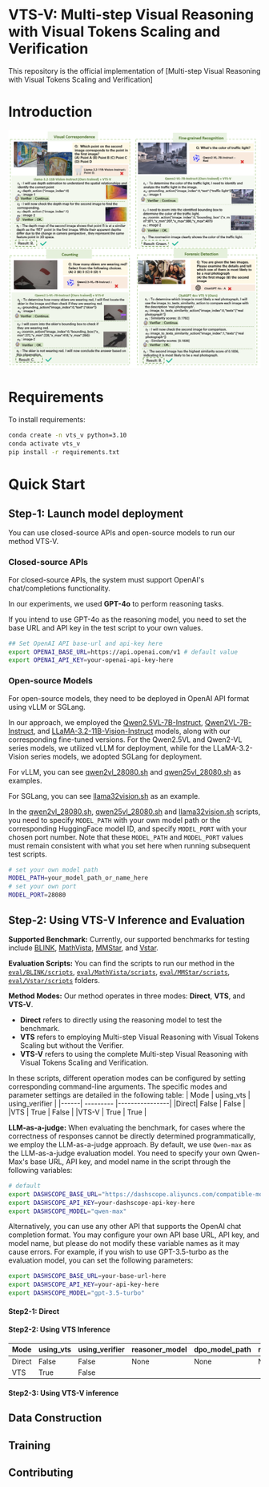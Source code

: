# VTS-V: Multi-step Visual Reasoning with Visual Tokens Scaling and Verification

This repository is the official implementation of [Multi-step Visual Reasoning with Visual Tokens Scaling and Verification]

# Introduction

<img src="./asset/main.png" alt="main"/>

# Requirements

To install requirements:

```bash
conda create -n vts_v python=3.10
conda activate vts_v
pip install -r requirements.txt
```



# Quick Start

## Step-1: Launch model deployment

You can use closed-source APIs and open-source models to run our method VTS-V.

### Closed-source APIs
For closed-source APIs, the system must support OpenAI's chat/completions functionality. 

In our experiments, we used **GPT-4o** to perform reasoning tasks.

If you intend to use GPT-4o as the reasoning model, you need to set the base URL and API key in the test script to your own values.

```bash
## Set OpenAI API base-url and api-key here
export OPENAI_BASE_URL=https://api.openai.com/v1 # default value
export OPENAI_API_KEY=your-openai-api-key-here
```


### Open-source Models

For open-source models, they need to be deployed in OpenAI API format using vLLM or SGLang.

In our approach, we employed the [Qwen2.5VL-7B-Instruct](https://huggingface.co/Qwen/Qwen2.5-VL-7B-Instruct), [Qwen2VL-7B-Instruct](https://huggingface.co/Qwen/Qwen2-VL-7B-Instruct), and [LLaMA-3.2-11B-Vision-Instruct](https://huggingface.co/meta-llama/Llama-3.2-11B-Vision-Instruct) models, along with our corresponding fine-tuned versions. For the Qwen2.5VL and Qwen2-VL series models, we utilized vLLM for deployment, while for the LLaMA-3.2-Vision series models, we adopted SGLang for deployment.

For vLLM, you can see [qwen2vl_28080.sh](./client/vllm/qwen2vl_28080.sh) and [qwen25vl_28080.sh](./client/vllm/qwen25vl_28080.sh) as examples.

For SGLang, you can see [llama32vision.sh](./client/sglang/llama32vision_28080.sh) as an example.


In the [qwen2vl_28080.sh](./client/vllm/qwen2vl_28080.sh), [qwen25vl_28080.sh](./client/vllm/qwen25vl_28080.sh) and [llama32vision.sh](./client/sglang/llama32vision_28080.sh) scripts, you need to specify `MODEL_PATH` with your own model path or the corresponding HuggingFace model ID, and specify `MODEL_PORT` with your chosen port number. Note that these `MODEL_PATH` and `MODEL_PORT` values must remain consistent with what you set here when running subsequent test scripts.

```bash
# set your own model path
MODEL_PATH=your_model_path_or_name_here
# set your own port
MODEL_PORT=28080
```

## Step-2: Using VTS-V Inference and Evaluation

**Supported Benchmark:** Currently, our supported benchmarks for testing include [BLINK](https://huggingface.co/datasets/BLINK-Benchmark/BLINK), [MathVista](https://huggingface.co/datasets/AI4Math/MathVista), [MMStar](https://huggingface.co/datasets/Lin-Chen/MMStar), and [Vstar](https://huggingface.co/datasets/craigwu/vstar_bench).


**Evaluation Scripts:** You can find the scripts to run our method in the [`eval/BLINK/scripts`](./eval/BLINK/scripts/), [`eval/MathVista/scripts`](./eval/MathVista/scripts/), [`eval/MMStar/scripts`](./eval/MMStar/scripts/), [`eval/Vstar/scripts`](./eval/Vstar/scripts/) folders.

**Method Modes:** Our method operates in three modes: **Direct**, **VTS**, and **VTS-V**.
- **Direct** refers to directly using the reasoning model to test the benchmark.
- **VTS** refers to employing Multi-step Visual Reasoning with Visual Tokens Scaling but without the Verifier.
- **VTS-V** refers to using the complete Multi-step Visual Reasoning with Visual Tokens Scaling and Verification.

In these scripts, different operation modes can be configured by setting corresponding command-line arguments. The specific modes and parameter settings are detailed in the following table:
| Mode | using_vts | using_verifier | 
|------| --------- |----------------| 
|Direct| False     |   False        | 
|VTS   | True      |   False        |
|VTS-V | True      |   True         |



**LLM-as-a-judge:** When evaluating the benchmark, for cases where the correctness of responses cannot be directly determined programmatically, we employ the LLM-as-a-judge approach. By default, we use `Qwen-max` as the LLM-as-a-judge evaluation model. You need to specify your own Qwen-Max's base URL, API key, and model name in the script through the following variables:
```bash
# default 
export DASHSCOPE_BASE_URL="https://dashscope.aliyuncs.com/compatible-mode/v1"
export DASHSCOPE_API_KEY=your-dashscope-api-key-here
export DASHSCOPE_MODEL="qwen-max"
```
Alternatively, you can use any other API that supports the OpenAI chat completion format. You may configure your own API base URL, API key, and model name, but please do not modify these variable names as it may cause errors. For example, if you wish to use GPT-3.5-turbo as the evaluation model, you can set the following parameters:
```bash
export DASHSCOPE_BASE_URL=your-base-url-here
export DASHSCOPE_API_KEY=your-api-key-here
export DASHSCOPE_MODEL="gpt-3.5-turbo"
```


#### Step2-1: Direct 


#### Step2-2: Using VTS Inference




| Mode | using_vts | using_verifier | reasoner_model| dpo_model_path | ref_model_path|
|------| --------- |----------------| --------------|----------------| ---------------|
|Direct| False     |   False        | None          | None           | None           |
|VTS   | True      | False          |

#### Step2-3: Using VTS-V inference


## Data Construction




## Training


## Contributing
